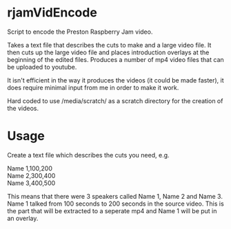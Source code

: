 # rjamVidEncode
Script to encode the Preston Raspberry Jam video.

Takes a text file that describes the cuts to make and a large video file. It then cuts up the large video file
and places introduction overlays at the beginning of the edited files. Produces a number of mp4 video files that can be uploaded to youtube.

It isn't efficient in the way it produces the videos (it could be made faster), it does require minimal input from me in order to make it work.

Hard coded to use /media/scratch/ as a scratch directory for the creation of the videos.

Usage
=====

Create a text file which describes the cuts you need, e.g.

Name 1,100,200<br>
Name 2,300,400<br>
Name 3,400,500<br>

This means that there were 3 speakers called Name 1, Name 2 and Name 3. Name 1 talked from 100 seconds to 200 seconds in the source video. This is the part that will be extracted to a seperate mp4 and Name 1 will be put in an overlay.
